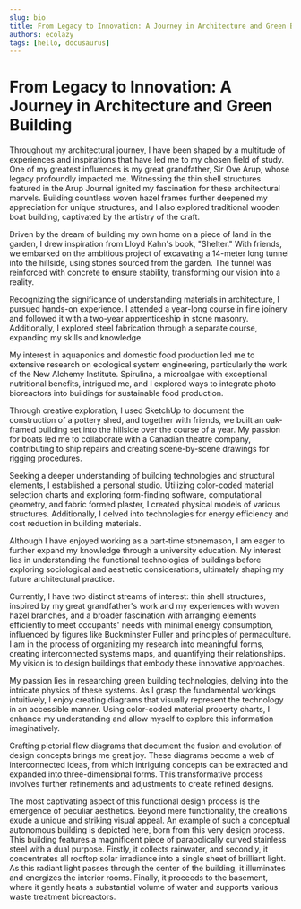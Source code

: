 ```yaml
---
slug: bio
title: From Legacy to Innovation: A Journey in Architecture and Green Building
authors: ecolazy
tags: [hello, docusaurus]
---
```


# From Legacy to Innovation: A Journey in Architecture and Green Building

Throughout my architectural journey, I have been shaped by a multitude of experiences and inspirations that have led me to my chosen field of study. One of my greatest influences is my great grandfather, Sir Ove Arup, whose legacy profoundly impacted me. Witnessing the thin shell structures featured in the Arup Journal ignited my fascination for these architectural marvels. Building countless woven hazel frames further deepened my appreciation for unique structures, and I also explored traditional wooden boat building, captivated by the artistry of the craft.

Driven by the dream of building my own home on a piece of land in the garden, I drew inspiration from Lloyd Kahn's book, "Shelter." With friends, we embarked on the ambitious project of excavating a 14-meter long tunnel into the hillside, using stones sourced from the garden. The tunnel was reinforced with concrete to ensure stability, transforming our vision into a reality.

Recognizing the significance of understanding materials in architecture, I pursued hands-on experience. I attended a year-long course in fine joinery and followed it with a two-year apprenticeship in stone masonry. Additionally, I explored steel fabrication through a separate course, expanding my skills and knowledge.

My interest in aquaponics and domestic food production led me to extensive research on ecological system engineering, particularly the work of the New Alchemy Institute. Spirulina, a microalgae with exceptional nutritional benefits, intrigued me, and I explored ways to integrate photo bioreactors into buildings for sustainable food production.

Through creative exploration, I used SketchUp to document the construction of a pottery shed, and together with friends, we built an oak-framed building set into the hillside over the course of a year. My passion for boats led me to collaborate with a Canadian theatre company, contributing to ship repairs and creating scene-by-scene drawings for rigging procedures.

Seeking a deeper understanding of building technologies and structural elements, I established a personal studio. Utilizing color-coded material selection charts and exploring form-finding software, computational geometry, and fabric formed plaster, I created physical models of various structures. Additionally, I delved into technologies for energy efficiency and cost reduction in building materials.

Although I have enjoyed working as a part-time stonemason, I am eager to further expand my knowledge through a university education. My interest lies in understanding the functional technologies of buildings before exploring sociological and aesthetic considerations, ultimately shaping my future architectural practice.

Currently, I have two distinct streams of interest: thin shell structures, inspired by my great grandfather's work and my experiences with woven hazel branches, and a broader fascination with arranging elements efficiently to meet occupants' needs with minimal energy consumption, influenced by figures like Buckminster Fuller and principles of permaculture. I am in the process of organizing my research into meaningful forms, creating interconnected systems maps, and quantifying their relationships. My vision is to design buildings that embody these innovative approaches.

My passion lies in researching green building technologies, delving into the intricate physics of these systems. As I grasp the fundamental workings intuitively, I enjoy creating diagrams that visually represent the technology in an accessible manner. Using color-coded material property charts, I enhance my understanding and allow myself to explore this information imaginatively.

Crafting pictorial flow diagrams that document the fusion and evolution of design concepts brings me great joy. These diagrams become a web of interconnected ideas, from which intriguing concepts can be extracted and expanded into three-dimensional forms. This transformative process involves further refinements and adjustments to create refined designs.

The most captivating aspect of this functional design process is the emergence of peculiar aesthetics. Beyond mere functionality, the creations exude a unique and striking visual appeal. An example of such a conceptual autonomous building is depicted here, born from this very design process. This building features a magnificent piece of parabolically curved stainless steel with a dual purpose. Firstly, it collects rainwater, and secondly, it concentrates all rooftop solar irradiance into a single sheet of brilliant light. As this radiant light passes through the center of the building, it illuminates and energizes the interior rooms. Finally, it proceeds to the basement, where it gently heats a substantial volume of water and supports various waste treatment bioreactors.




